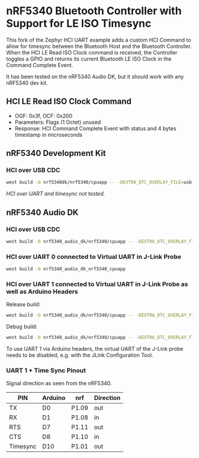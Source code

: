 # nRF5340 Bluetooth Controller with Support for LE ISO Timesync

This fork of the Zephyr HCI UART example adds a custom HCI Command to allow for timesync between the Bluetooth Host and the Bluetooth Controller. When the HCI LE Read ISO Clock command is received, the Controller toggles a GPIO and returns its current Bluetooth LE ISO Clock in the Command Complete Event.

It has been tested on the nRF5340 Audio DK, but it should work with any nRF5340 dev kit.

## HCI LE Read ISO Clock Command
- OGF: 0x3f, OCF: 0x200
- Parameters: Flags (1 Octet) unused
- Response: HCI Command Complete Event with status and 4 bytes timestamp in microseconds


## nRF5340 Development Kit

### HCI over USB CDC

```sh
west build -b nrf5340dk/nrf5340/cpuapp -- -DEXTRA_DTC_OVERLAY_FILE=usb.overlay -DOVERLAY_CONFIG=overlay-usb.conf
```
_HCI over UART and timesync not tested._


## nRF5340 Audio DK

### HCI over USB CDC

```sh
west build -b nrf5340_audio_dk/nrf5340/cpuapp -- -DEXTRA_DTC_OVERLAY_FILE=usb.overlay -DOVERLAY_CONFIG=overlay-usb.conf
```

### HCI over UART 0 connected to Virtual UART in J-Link Probe

```sh
west build -b nrf5340_audio_dk_nrf5340_cpuapp
```

### HCI over UART 1 connected to Virtual UART in J-Link Probe as well as Arduino Headers

Release build:
```sh
west build -b nrf5340_audio_dk/nrf5340/cpuapp -- -DEXTRA_DTC_OVERLAY_FILE=uart1.overlay
```

Debug build:
```sh
west build -b nrf5340_audio_dk/nrf5340/cpuapp -- -DEXTRA_DTC_OVERLAY_FILE=uart1.overlay -DOVERLAY_CONFIG=debug.conf
```

To use UART 1 via Arduino headers, the virtual UART of the J-Link probe needs to be disabled, e.g. with the JLink Configuration Tool.

### UART 1 + Time Sync Pinout

Signal direction as seen from the nRF5340.

| PIN      | Arduino |  nrf  | Direction |
|----------|---------|-------|-----------|
|  TX      |    D0   | P1.09 |    out    |
|  RX      |    D1   | P1.08 |    in     |
| RTS      |    D7   | P1.11 |    out    |
| CTS      |    D8   | P1.10 |    in     |
| Timesync |    D10  | P1.01 |    out    |
